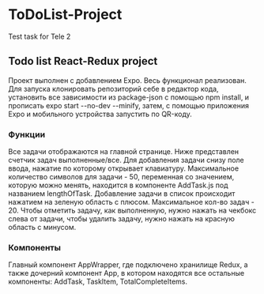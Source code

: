 # ToDoList-Project
Test task for Tele 2

## Todo list React-Redux project
Проект выполнен с добавлением Expo. Весь функционал реализован. Для запуска клонировать репозиторий себе в редактор кода, установить все зависимости из package-json с помощью npm install, и прописать expo start --no-dev --minify, затем, с помощью приложения Expo и мобильного устройства запустить по QR-коду.
### Функции
Все задачи отображаются на главной странице. Ниже представлен счетчик задач выполненные/все. Для добавления задачи снизу поле ввода, нажатие по которому открывает клавиатуру. 
Максимальное количество символов для задачи - 50, переменная со значением, которую можно менять, находится в компоненте AddTask.js под названием lengthOfTask. Добавление задачи в 
список происходит нажатием на зеленую область с плюсом. Максимальное кол-во задач - 20. Чтобы отметить задачу, как выполненную, нужно нажать на чекбокс слева от задачи, чтобы 
удалить задачу, нужно нажать на красную область с минусом.
### Компоненты 
Главный компонент AppWrapper, где подключено хранилище Redux, а также дочерний компонент App, в котором находятся все остальные компоненты: AddTask, TaskItem, TotalCompleteItems. 
